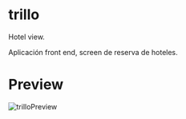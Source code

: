 # trillo
Hotel view.

Aplicación front end, screen de reserva de hoteles.

# Preview
![trilloPreview](https://user-images.githubusercontent.com/42460807/156451443-0802b0a1-31de-446c-9670-e73afbce1758.png)
